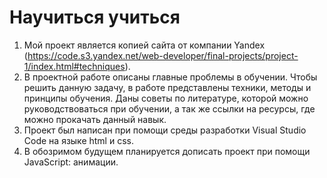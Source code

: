 # Научиться учиться
1. Мой проект является копией сайта от компании Yandex (https://code.s3.yandex.net/web-developer/final-projects/project-1/index.html#techniques).
2. В проектной работе описаны главные проблемы в обучении. Чтобы решить данную задачу, в работе представлены техники, методы и принципы обучения. Даны советы по литературе, которой можно руководствоваться при обучении, а так же ссылки на ресурсы, где можно прокачать данный навык. 
3. Проект был написан при помощи среды разработки Visual Studio Code на языке html и css. 
4. В обозримом будущем планируется дописать проект при помощи JavaScript: анимации.
